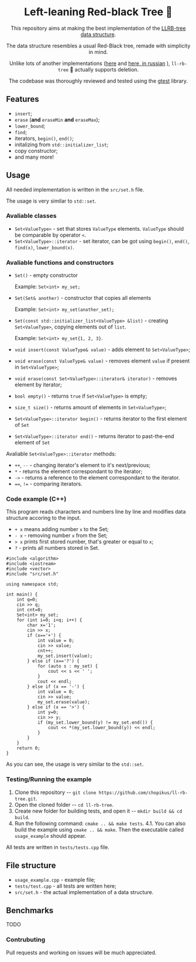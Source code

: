 <div align="center">
  <h1> Left-leaning Red-black Tree 🌳 </h1>

This repository aims at making the best implementation of the [LLRB-tree data structure](https://sedgewick.io/wp-content/themes/sedgewick/papers/2008LLRB.pdf).
  
The data structure resembles a usual Red-Black tree, remade with simplicity in mind.
  
Unlike lots of another implementations ([here](https://www.geeksforgeeks.org/left-leaning-red-black-tree-insertion/) and [here, in russian](http://neerc.ifmo.ru/wiki/index.php?title=%D0%9B%D0%B5%D0%B2%D0%BE%D1%81%D1%82%D0%BE%D1%80%D0%BE%D0%BD%D0%BD%D0%B8%D0%B5_%D0%BA%D1%80%D0%B0%D1%81%D0%BD%D0%BE-%D1%87%D1%91%D1%80%D0%BD%D1%8B%D0%B5_%D0%B4%D0%B5%D1%80%D0%B5%D0%B2%D1%8C%D1%8F) ), `ll-rb-tree` 🌳 actually supports deletion.

The codebase was thoroughly reviewed and tested using the [gtest](https://github.com/google/googletest) library.
</div>

## Features
* `insert`;
* `erase` (__and__ `eraseMin` __and__ `eraseMax`);
* `lower_bound`;
* `find`;
* iterators, `begin()`, `end()`;
* initalizing from `std::initializer_list`;
* copy constructor;
* and many more!

## Usage

All needed implementation is written in the `src/set.h` file.

The usage is very similar to `std::set`.

### Avaliable classes

* `Set<ValueType>` - set that stores `ValueType` elements. `ValueType` should be comparable by operator `<`.
* `Set<ValueType>::iterator` - set iterator, can be got using `begin()`, `end()`, `find(x)`, `lower_bound(x)`.

### Avaliable functions and constructors

* `Set()` - empty constructor

   Example: `Set<int> my_set;`
* `Set(Set& another)` - constructor that copies all elements
 
   Example: `Set<int> my_set(another_set);`
* `Set(const std::initializer_list<ValueType> &list)` - creating `Set<ValueType>`, copying elements out of `list`.

   Example: `Set<int> my_set{1, 2, 3}`.
*  `void insert(const ValueType& value)` - adds element to `Set<ValueType>`;
*  `void erase(const ValueType& value)` - removes element `value` if present in `Set<ValueType>`;
*  `void erase(const Set<ValueType>::iterator& iterator)` - removes element by iterator;
*  `bool empty()` - returns `true` if `Set<ValueType>` is empty;
*  `size_t size()` - returns amount of elements in `Set<ValueType>`;
*  `Set<ValueType>::iterator begin()` - returns iterator to the first element of `Set`
*  `Set<ValueType>::iterator end()` - returns iterator to past-the-end element of `Set`

Avaliable `Set<ValueType>::iterator` methods:
* `++`, `--` - changing iterator's element to it's next/previous;
* `*` - returns the element correspondant to the iterator;
* `->` - returns a reference to the element correspondant to the iterator.
* `==`, `!=` - comparing iterators.

### Code example (C++)
This program reads characters and numbers line by line and modifies data structure accoring to the input.
* `+ x` means adding number `x` to the Set;
* `- x` - removing number `x` from the Set; 
* `> x` prints first stored number, that's greater or equal to `x`;
* `?` - prints all numbers stored in Set.
```
#include <algorithm>
#include <iostream>
#include <vector>
#include "src/set.h"

using namespace std;

int main() {
    int q=0;
    cin >> q;
    int cnt=0;
    Set<int> my_set;
    for (int i=0; i<q; i++) {
        char x='1';
        cin >> x;
        if (x=='+') {
            int value = 0;
            cin >> value;
            cnt++;
            my_set.insert(value);
        } else if (x=='?') {
            for (auto s : my_set) {
                cout << s << ' ';
            }
            cout << endl;
        } else if (x == '-') {
            int value = 0;
            cin >> value;
            my_set.erase(value);
        } else if (x == '>') {
            int y=0;
            cin >> y;
            if (my_set.lower_bound(y) != my_set.end()) {
                cout << *(my_set.lower_bound(y)) << endl;
            }
        }
    }
    return 0;
}
```

As you can see, the usage is very similar to the `std::set`.

### Testing/Running the example
1. Clone this repository -- `git clone https://github.com/chopikus/ll-rb-tree.git`.
2. Open the cloned folder -- `cd ll-rb-tree`.
3. Create new folder for building tests, and open it -- `mkdir build && cd build`.
4. Run the following command: `cmake .. && make tests`.
4.1. You can also build the example using `cmake .. && make`. Then the executable called `usage_example` should appear.

All tests are written in `tests/tests.cpp` file.

## File structure
* `usage_example.cpp` - example file;
* `tests/test.cpp` - all tests are written here;
* `src/set.h` - the actual implementation of a data structure.

## Benchmarks
TODO

### Contrubuting
Pull requests and working on issues will be much appreciated.
